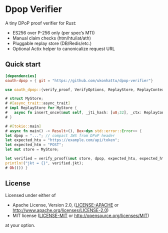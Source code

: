 
# Dpop Verifier

A tiny DPoP proof verifier for Rust:
- ES256 over P-256 only (per spec’s MTI)
- Manual claim checks (htm/htu/iat/ath)
- Pluggable replay store (DB/Redis/etc.)
- Optional Actix helper to canonicalize request URL

## Quick start

```toml
[dependencies]
oauth-dpop = { git = "https://github.com/ukonhattu/dpop-verifier"}
```
```rust
use oauth_dpop::{verify_proof, VerifyOptions, ReplayStore, ReplayContext, DpopError};

# struct MyStore;
# #[async_trait::async_trait]
# impl ReplayStore for MyStore {
#   async fn insert_once(&mut self, _jti_hash: [u8;32], _ctx: ReplayContext<'_>) -> Result<bool, DpopError> { Ok(true) }
# }

# #[tokio::main]
# async fn main() -> Result<(), Box<dyn std::error::Error>> {
let dpop = "..."; // compact JWS from DPoP header
let expected_htu = "https://example.com/api/token";
let expected_htm = "POST";
let mut store = MyStore;

let verified = verify_proof(&mut store, dpop, expected_htu, expected_htm, None, VerifyOptions::default()).await?;
println!("jkt = {}", verified.jkt);
# Ok(()) }
```

## License

Licensed under either of

 * Apache License, Version 2.0, ([LICENSE-APACHE](LICENSE-APACHE) or http://www.apache.org/licenses/LICENSE-2.0)
 * MIT license ([LICENSE-MIT](LICENSE-MIT) or http://opensource.org/licenses/MIT)

at your option.

